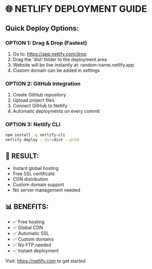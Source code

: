 # 🌐 NETLIFY DEPLOYMENT GUIDE

## Quick Deploy Options:

### OPTION 1: Drag & Drop (Fastest)
1. Go to: https://app.netlify.com/drop
2. Drag the 'dist' folder to the deployment area
3. Website will be live instantly at: random-name.netlify.app
4. Custom domain can be added in settings

### OPTION 2: GitHub Integration
1. Create GitHub repository
2. Upload project files
3. Connect GitHub to Netlify
4. Automatic deployments on every commit

### OPTION 3: Netlify CLI
```bash
npm install -g netlify-cli
netlify deploy --dir=dist --prod
```

## 🎯 RESULT:
- Instant global hosting
- Free SSL certificate
- CDN distribution
- Custom domain support
- No server management needed

## 📊 BENEFITS:
- ✅ Free hosting
- ✅ Global CDN
- ✅ Automatic SSL
- ✅ Custom domains
- ✅ No FTP needed
- ✅ Instant deployment

Visit: https://netlify.com to get started